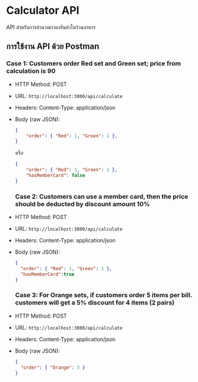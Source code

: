 # Calculator API

API สำหรับการคำนวณราคาสินค้าในร้านอาหาร

## การใช้งาน API ด้วย Postman

### Case 1: Customers order Red set and Green set; price from calculation is 90

- HTTP Method: POST
- URL: `http://localhost:3000/api/calculate`
- Headers: Content-Type: application/json
- Body (raw JSON):
  ```json
  {
      "order": { "Red": 1, "Green": 1 },
  }
  ```
  หรือ
  ```json
  {
      "order": { "Red": 1, "Green": 1 },
      "hasMemberCard": false
  }
  ```
  ### Case 2: Customers can use a member card, then the price should be deducted by discount amount 10%

- HTTP Method: POST
- URL: `http://localhost:3000/api/calculate`
- Headers: Content-Type: application/json
- Body (raw JSON):
  ```json
  {
    "order": { "Red": 1, "Green": 1 },
    "hasMemberCard":true
  }
  ```
  ### Case 3: For Orange sets, if customers order 5 items per bill. customers will get a 5% discount for 4 items (2 pairs)

- HTTP Method: POST
- URL: `http://localhost:3000/api/calculate`
- Headers: Content-Type: application/json
- Body (raw JSON):
  ```json
  {
    "order": { "Orange": 5 }
  }
  ```